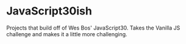 # JavaScript30ish
Projects that build off of Wes Bos' JavaScript30. Takes the Vanilla JS challenge and makes it a little more challenging.

